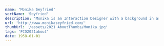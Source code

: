 ```yaml
---
name: 'Monika Seyfried'
sortName: 'Seyfried'
description: 'Monika is an Interaction Designer with a background in art, photography and filmmaking. In her work, she engages at the intersection of emerging technologies, digital media and the natural environment, creating sensory rich, interactive spaces. Monika’s passion is to build immersive experiences; mixed reality worlds that blend the digital and physical, working with a speculative mindset and experimenting with design approaches. She has exhibited and presented internationally, including at Ars Electronica, 26th Biennial of Design in Ljubljana, Climate Action Summit at United Nations and World Economic Forum in Davos 2020. She teaches at various different institutions including Hyper Island, The Danish National School of Performing Arts in Copenhagen and CIID'
url: 'http://www.monikaseyfried.com/'
thumbUrl: '/assets/2021_AboutThumbs/Monika.jpg'
tags: 'PCD2021about'
date: 1958-01-01
---
```

